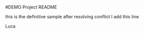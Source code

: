 #DEMO Project README

this is the definitive sample after resolving conflict
I add this line

Luca


